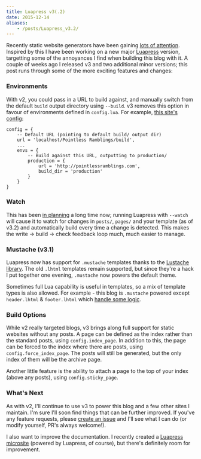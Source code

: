 ```yaml
---
title: Luapress v3(.2)
date: 2015-12-14
aliases:
    - /posts/Luapress_v3.2/
---
```


Recently static website generators have been gaining [lots of attention](http://www.smashingmagazine.com/2015/11/modern-static-website-generators-next-big-thing/). Inspired by this I have been working on a new major [Luapress](http://luapress.org) version, targetting some of the annoyances I find when building this blog with it. A couple of weeks ago I released v3 and two additional minor versions; this post runs through some of the more exciting features and changes:


### Environments

With v2, you could pass in a URL to build against, and manually switch from the default `build` output directory using `--build`. v3 removes this option in favour of environments defined in `config.lua`. For example, [this site's config](https://github.com/Fizzadar/pointlessramblings.com/blob/develop/config.lua):

    config = {
        -- Default URL (pointing to default build/ output dir)
        url = 'localhost/Pointless Ramblings/build',
        ...
        envs = {
            -- Build against this URL, outputting to production/
            production = {
                url = 'http://pointlessramblings.com',
                build_dir = 'production'
            }
        }
    }


### Watch

This has been [in planning](https://github.com/Fizzadar/Luapress/issues/6) a long time now; running Luapress with `--watch` will cause it to watch for changes in `posts/`, `pages/` and your template (as of v3.2) and automatically build every time a change is detected. This makes the write -> build -> check feedback loop much, much easier to manage.


### Mustache (v3.1)

Luapress now has support for `.mustache` templates thanks to the [Lustache library](http://olivinelabs.com/lustache/). The old `.lhtml` templates remain supported, but since they're a hack I put together one evening, `.mustache` now powers the default theme.

Sometimes full Lua capability is useful in templates, so a mix of template types is also allowed. For example - this blog is `.mustache` powered except `header.lhtml` & `footer.lhtml` which [handle some logic](https://github.com/Fizzadar/pointlessramblings.com/tree/develop/templates/pointless).


### Build Options

While v2 really targeted blogs, v3 brings along full support for static websites without any posts. A page can be defined as the index rather than the standard posts, using `config.index_page`. In addition to this, the page can be forced to the index where there are posts, using `config.force_index_page`. The posts will still be generated, but the only index of them will be the archive page.

Another little feature is the ability to attach a page to the top of your index (above any posts), using `config.sticky_page`.


### What's Next

As with v2, I'll continue to use v3 to power this blog and a few other sites I maintain. I'm sure I'll soon find things that can be further improved. If you've any feature requests, please [create an issue](https://github.com/Fizzadar/Luapress/issues) and I'll see what I can do (or modify yourself, PR's always welcome!).

I also want to improve the documentation. I recently created a [Luapress microsite](http://luapress.org) (powered by Luapress, of course), but there's definitely room for improvement.
